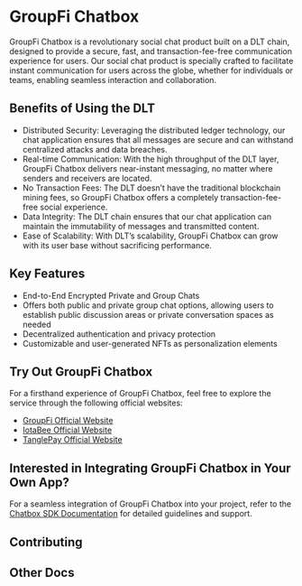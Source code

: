 # GroupFi Chatbox
GroupFi Chatbox is a revolutionary social chat product built on a DLT chain, designed to provide a secure, fast, and transaction-fee-free communication experience for users. Our social chat product is specially crafted to facilitate instant communication for users across the globe, whether for individuals or teams, enabling seamless interaction and collaboration.

## Benefits of Using the DLT
* Distributed Security: Leveraging the distributed ledger technology, our chat application ensures that all messages are secure and can withstand centralized attacks and data breaches.
* Real-time Communication: With the high throughput of the DLT layer, GroupFi Chatbox delivers near-instant messaging, no matter where senders and receivers are located.
* No Transaction Fees: The DLT doesn’t have the traditional blockchain mining fees, so GroupFi Chatbox offers a completely transaction-fee-free social experience.
* Data Integrity: The DLT chain ensures that our chat application can maintain the immutability of messages and transmitted content.
* Ease of Scalability: With DLT’s scalability, GroupFi Chatbox can grow with its user base without sacrificing performance.

## Key Features
* End-to-End Encrypted Private and Group Chats
* Offers both public and private group chat options, allowing users to establish public discussion areas or private conversation spaces as needed
* Decentralized authentication and privacy protection
* Customizable and user-generated NFTs as personalization elements

## Try Out GroupFi Chatbox
For a firsthand experience of GroupFi Chatbox, feel free to explore the service through the following official websites:
  * [GroupFi Official Website](https://groupfi.ai/)
  * [IotaBee Official Website](https://iotabee.com/)
  * [TanglePay Official Website](https://tanglepay.com/)

## Interested in Integrating GroupFi Chatbox in Your Own App?
For a seamless integration of GroupFi Chatbox into your project, refer to the [Chatbox SDK Documentation](https://github.com/TanglePay/GroupFi-Chatbox/blob/dev/packages/sdk/README.md) for detailed guidelines and support.

## Contributing

## Other Docs
